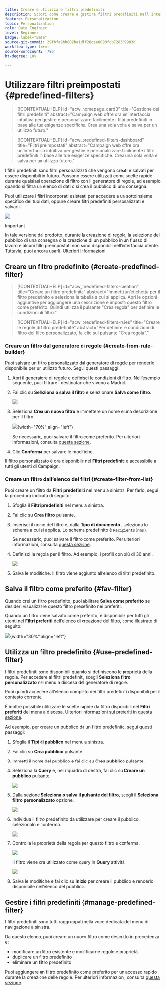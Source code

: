 ```yaml
---
title: Creare e utilizzare filtri predefiniti
description: Scopri come creare e gestire filtri predefiniti nell’interfaccia web di Adobe Campaign
feature: Personalization
topic: Personalization
role: Data Engineer
level: Beginner
badge: label="Beta"
source-git-commit: 29fbfa9bb802ba1dff26dee8898fcb728309983d
workflow-type: tm+mt
source-wordcount: '786'
ht-degree: 10%

---
```


# Utilizzare filtri preimpostati {#predefined-filters}

>[!CONTEXTUALHELP]
>id="acw_homepage_card3"
>title="Gestione dei filtri predefiniti"
>abstract="Campaign web offre ora un’interfaccia intuitiva per gestire e personalizzare facilmente i filtri predefiniti in base alle tue esigenze specifiche. Crea una sola volta e salva per un utilizzo futuro."

>[!CONTEXTUALHELP]
>id="acw_predefined-filters-dashboard"
>title="Filtri preimpostati"
>abstract="Campaign web offre ora un’interfaccia intuitiva per gestire e personalizzare facilmente i filtri predefiniti in base alle tue esigenze specifiche. Crea una sola volta e salva per un utilizzo futuro."

I filtri predefiniti sono filtri personalizzati che vengono creati e salvati per essere disponibili in futuro. Possono essere utilizzati come scelte rapide durante qualsiasi operazione di filtro con il generatore di regole, ad esempio quando si filtra un elenco di dati o si crea il pubblico di una consegna.

Puoi utilizzare i filtri incorporati esistenti per accedere a un sottoinsieme specifico dei tuoi dati, oppure creare filtri predefiniti personalizzati e salvarli.

![](assets/predefined-filters-menu.png)

>[!IMPORTANT]
>
>In tale versione del prodotto, durante la creazione di regole, la selezione del pubblico di una consegna o la creazione di un pubblico in un flusso di lavoro e alcuni filtri preimpostati non sono disponibili nell’interfaccia utente. Tuttavia, puoi ancora usarli. [Ulteriori informazioni](guardrails.md#predefined-filters-filters-guardrails-limitations)


## Creare un filtro predefinito {#create-predefined-filter}

>[!CONTEXTUALHELP]
>id="acw_predefined-filters-creation"
>title="Creare un filtro predefinito"
>abstract="Immetti un’etichetta per il filtro predefinito e seleziona la tabella a cui si applica. Apri le opzioni aggiuntive per aggiungere una descrizione e imposta questo filtro come preferito. Quindi utilizza il pulsante &quot;Crea regola&quot; per definire le condizioni di filtro."

>[!CONTEXTUALHELP]
>id="acw_predefined-filters-rules"
>title="Creare le regole di filtro predefinite"
>abstract="Per definire le condizioni di filtro del filtro personalizzato, fai clic sul pulsante &quot;Crea regola&quot;."

### Creare un filtro dal generatore di regole {#create-from-rule-builder}

Puoi salvare un filtro personalizzato dal generatore di regole per renderlo disponibile per un utilizzo futuro. Segui questi passaggi:

1. Apri il generatore di regole e definisci le condizioni di filtro. Nell’esempio seguente, puoi filtrare i destinatari che vivono a Madrid.
1. Fai clic su **Seleziona o salva il filtro** e selezionare **Salva come filtro**.

   ![](assets/predefined-filters-save.png)

1. Seleziona **Crea un nuovo filtro** e immettere un nome e una descrizione per il filtro.

   ![](assets/predefined-filters-save-filter.png){width="70%" align="left"}

   Se necessario, puoi salvare il filtro come preferito. Per ulteriori informazioni, consulta [questa sezione](#fav-filter).

1. Clic **Conferma** per salvare le modifiche.

Il filtro personalizzato è ora disponibile nel **Filtri predefiniti** e accessibile a tutti gli utenti di Campaign.


### Creare un filtro dall’elenco dei filtri {#create-filter-from-list}


Puoi creare un filtro da **Filtri predefiniti** nel menu a sinistra. Per farlo, segui la procedura indicata di seguito:

1. Sfoglia il **Filtri predefiniti** nel menu a sinistra.
1. Fai clic su **Crea filtro** pulsante.
1. Inserisci il nome del filtro e, dalla **Tipo di documento** , seleziona lo schema a cui si applica. Lo schema predefinito è `Recipients(nms)`.

   Se necessario, puoi salvare il filtro come preferito. Per ulteriori informazioni, consulta [questa sezione](#fav-filter).

1. Definisci la regola per il filtro. Ad esempio, i profili con più di 30 anni.

   ![](assets/filter-30+.png)

1. Salva le modifiche. Il filtro viene aggiunto all’elenco di filtri predefinito.


## Salva il filtro come preferito {#fav-filter}

Quando crei un filtro predefinito, puoi abilitare **Salva come preferito** se desideri visualizzare questo filtro predefinito nei preferiti.


Quando un filtro viene salvato come preferito, è disponibile per tutti gli utenti nel **Filtri preferiti** dell’elenco di creazione del filtro, come illustrato di seguito:

![](assets/predefined-filters-favorite.png){width="30%" align="left"}


## Utilizza un filtro predefinito {#use-predefined-filter}

I filtri predefiniti sono disponibili quando si definiscono le proprietà della regola. Per accedere ai filtri predefiniti, scegli **Seleziona filtro personalizzato** nel menu a discesa del generatore di regole.

Puoi quindi accedere all’elenco completo dei filtri predefiniti disponibili per il contesto corrente.

È inoltre possibile utilizzare le scelte rapide da filtro disponibili nel **Filtri preferiti** del menu a discesa. Ulteriori informazioni sui preferiti in [questa sezione](#fav-filter).

Ad esempio, per creare un pubblico da un filtro predefinito, segui questi passaggi:

1. Sfoglia il **Tipi di pubblico** nel menu a sinistra.
1. Fai clic su **Crea pubblico** pulsante.
1. Immetti il nome del pubblico e fai clic su **Crea pubblico** pulsante.
1. Seleziona la **Query** e, nel riquadro di destra, fai clic su **Creare un pubblico** pulsante.

   ![](assets//build-audience-from-filter.png)

1. Dalla sezione **Seleziona o salva il pulsante del filtro**, scegli il **Seleziona filtro personalizzato** opzione.

   ![](assets/build-audience-select-custom-filter.png)

1. Individua il filtro predefinito da utilizzare per creare il pubblico, selezionalo e conferma.

   ![](assets/build-audience-filter-list.png)

1. Controlla le proprietà della regola per questo filtro e conferma.

   ![](assets/build-audience-check.png)

   Il filtro viene ora utilizzato come query in **Query** attività.

   ![](assets/build-audience-confirm.png)

1. Salva le modifiche e fai clic su **Inizio** per creare il pubblico e renderlo disponibile nell’elenco del pubblico.

## Gestire i filtri predefiniti {#manage-predefined-filter}

I filtri predefiniti sono tutti raggruppati nella voce dedicata del menu di navigazione a sinistra.

Da questo elenco, puoi creare un nuovo filtro come descritto in precedenza e:

* modificare un filtro esistente e modificarne regole e proprietà
* duplicare un filtro predefinito
* eliminare un filtro predefinito

Puoi aggiungere un filtro predefinito come preferito per un accesso rapido durante la creazione delle regole. Per ulteriori informazioni, consulta [questa sezione](#fav-filter).

<!--
## Built-in predefined filters {#ootb-predefined-filter}

Campaign comes with a set of predefined filters, built from the client console. These filters can be used to define your audiences, and rules. They must not be modified.
-->
